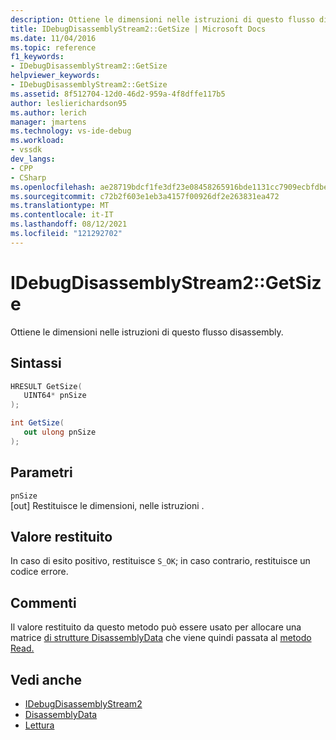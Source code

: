 ```yaml
---
description: Ottiene le dimensioni nelle istruzioni di questo flusso disassembly.
title: IDebugDisassemblyStream2::GetSize | Microsoft Docs
ms.date: 11/04/2016
ms.topic: reference
f1_keywords:
- IDebugDisassemblyStream2::GetSize
helpviewer_keywords:
- IDebugDisassemblyStream2::GetSize
ms.assetid: 8f512704-12d0-46d2-959a-4f8dffe117b5
author: leslierichardson95
ms.author: lerich
manager: jmartens
ms.technology: vs-ide-debug
ms.workload:
- vssdk
dev_langs:
- CPP
- CSharp
ms.openlocfilehash: ae28719bdcf1fe3df23e08458265916bde1131cc7909ecbfdbe9dc3bca7505a4
ms.sourcegitcommit: c72b2f603e1eb3a4157f00926df2e263831ea472
ms.translationtype: MT
ms.contentlocale: it-IT
ms.lasthandoff: 08/12/2021
ms.locfileid: "121292702"
---
```

# <a name="idebugdisassemblystream2getsize"></a>IDebugDisassemblyStream2::GetSize
Ottiene le dimensioni nelle istruzioni di questo flusso disassembly.

## <a name="syntax"></a>Sintassi

```cpp
HRESULT GetSize( 
   UINT64* pnSize
);
```

```csharp
int GetSize( 
   out ulong pnSize
);
```

## <a name="parameters"></a>Parametri
`pnSize`\
[out] Restituisce le dimensioni, nelle istruzioni .

## <a name="return-value"></a>Valore restituito
 In caso di esito positivo, restituisce `S_OK`; in caso contrario, restituisce un codice errore.

## <a name="remarks"></a>Commenti
 Il valore restituito da questo metodo può essere usato per allocare una matrice [di strutture DisassemblyData](../../../extensibility/debugger/reference/disassemblydata.md) che viene quindi passata al [metodo Read.](../../../extensibility/debugger/reference/idebugdisassemblystream2-read.md)

## <a name="see-also"></a>Vedi anche
- [IDebugDisassemblyStream2](../../../extensibility/debugger/reference/idebugdisassemblystream2.md)
- [DisassemblyData](../../../extensibility/debugger/reference/disassemblydata.md)
- [Lettura](../../../extensibility/debugger/reference/idebugdisassemblystream2-read.md)
